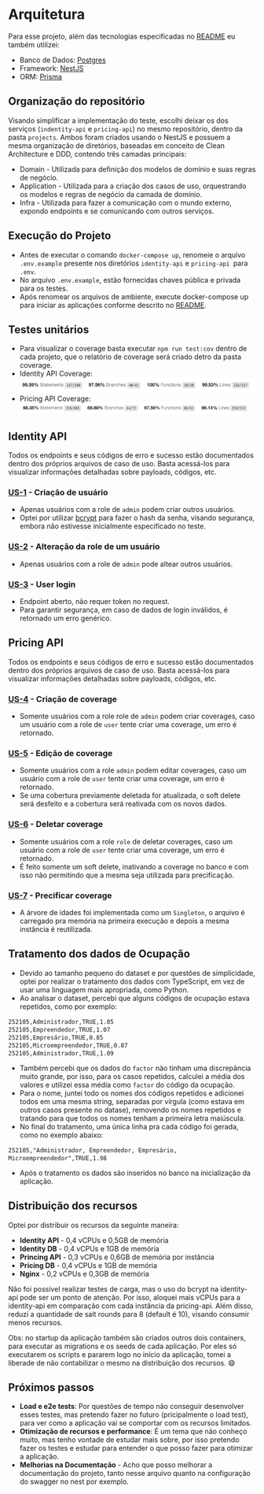 # Arquitetura

Para esse projeto, além das tecnologias especificadas no [README](../README.md) eu também utilizei:

- Banco de Dados: [Postgres](https://www.prisma.io/)
- Framework: [NestJS](https://nestjs.com/)
- ORM: [Prisma](https://www.prisma.io/)

## Organização do repositório

Visando simplificar a implementação do teste, escolhi deixar os dos serviços (`indentity-api` e `pricing-api`) no mesmo repositório, dentro da pasta `projects`.
Ambos foram criados usando o NestJS e possuem a mesma organização de diretórios, baseadas em conceito de Clean Architecture e DDD, contendo três camadas principais:

- Domain - Utilizada para definição dos modelos de domínio e suas regras de negócio.
- Application - Utilizada para a criação dos casos de uso, orquestrando os modelos e regras de negócio da camada de domínio.
- Infra - Utilizada para fazer a comunicação com o mundo externo, expondo endpoints e se comunicando com outros serviços.

## Execução do Projeto

- Antes de executar o comando `docker-compose up`, renomeie o arquivo `.env.example` presente nos diretórios `identity-api` e `pricing-api `para `.env`.
- No arquivo `.env.example`, estão fornecidas chaves pública e privada para os testes.
- Após renomear os arquivos de ambiente, execute docker-compose up para iniciar as aplicações conforme descrito no [README](../README.md).

## Testes unitários

- Para visualizar o coverage basta executar `npm run test:cov` dentro de cada projeto, que o relatório de coverage será criado detro da pasta coverage.
- Identity API Coverage:
  ![identity-coverage](./assets/identity-coverage.png)
- Pricing API Coverage:
  ![identity-coverage](./assets/pricing-coverage.png)

## Identity API

Todos os endpoints e seus códigos de erro e sucesso estão documentados dentro dos próprios arquivos de caso de uso. Basta acessá-los para visualizar informações detalhadas sobre payloads, códigos, etc.

### [US-1](./user-stories/identity-api/us-1-user-registration.md) - Criação de usuário

- Apenas usuários com a role de `admin` podem criar outros usuários.
- Optei por utilizar [bcrypt](https://www.npmjs.com/package/bcrypt) para fazer o hash da senha, visando segurança, embora não estivesse inicialmente especificado no teste.

### [US-2](./user-stories/identity-api/us-2-change-user-role.md) - Alteração da role de um usuário

- Apenas usuários com a role de `admin` pode altear outros usuários.

### [US-3](./user-stories/identity-api/us-3-user-login.md) - User login

- Endpoint aberto, não requer token no request.
- Para garantir segurança, em caso de dados de login inválidos, é retornado um erro genérico.

## Pricing API

Todos os endpoints e seus códigos de erro e sucesso estão documentados dentro dos próprios arquivos de caso de uso. Basta acessá-los para visualizar informações detalhadas sobre payloads, códigos, etc.

### [US-4](./user-stories/pricing-api-admin/us-4-create-coverage.md) - Criação de coverage

- Somente usuários com a role role de `admin` podem criar coverages, caso um usuário com a role de `user` tente criar uma coverage, um erro é retornado.

### [US-5](./user-stories/pricing-api-admin/us-5-edit-coverage.md) - Edição de coverage

- Somente usuários com a role `admin` podem editar coverages, caso um usuário com a role de `user` tente criar uma coverage, um erro é retornado.
- Se uma cobertura previamente deletada for atualizada, o soft delete será desfeito e a cobertura será reativada com os novos dados.

### [US-6](./user-stories/pricing-api-admin/us-6-remove-coverage.md) - Deletar coverage

- Somente usuários com a role `role` de deletar coverages, caso um usuário com a role de `user` tente criar uma coverage, um erro é retornado.
- É feito somente um soft delete, inativando a coverage no banco e com isso não permitindo que a mesma seja utilizada para precificação.

### [US-7](./user-stories/pricing-api-user/us-7-dynamic-pricing.md) - Precificar coverage

- A árvore de idades foi implementada como um `Singleton`, o arquivo é carregado pra memória na primeira execução e depois a mesma instância é reutilizada.

## Tratamento dos dados de Ocupação

- Devido ao tamanho pequeno do dataset e por questões de simplicidade, optei por realizar o tratamento dos dados com TypeScript, em vez de usar uma linguagem mais apropriada, como Python.
- Ao analisar o dataset, percebi que alguns códigos de ocupação estava repetidos, como por exemplo:

```
252105,Administrador,TRUE,1.05
252105,Empreendedor,TRUE,1.07
252105,Empresário,TRUE,0.85
252105,Microempreendedor,TRUE,0.87
252105,Administrador,TRUE,1.09
```

- Também percebi que os dados do `factor` não tinham uma discrepância muito grande, por isso, para os casos repetidos, calculei a média dos valores e utilizei essa média como `factor` do código da ocupação.
- Para o nome, juntei todo os nomes dos códigos repetidos e adicionei todos em uma mesma string, separadas por vírgula (como estava em outros casos presente no datase), removendo os nomes repetidos e tratando para que todos os nomes tenham a primeira letra maiúscula.
- No final do tratamento, uma única linha pra cada código foi gerada, como no exemplo abaixo:

```
252105,"Administrador, Empreendedor, Empresário, Microempreendedor",TRUE,1.98
```

- Após o tratamento os dados são inseridos no banco na inicialização da aplicação.

## Distribuição dos recursos

Optei por distribuir os recursos da seguinte maneira:

- **Identity API** - 0,4 vCPUs e 0,5GB de memória
- **Identity DB** - 0,4 vCPUs e 1GB de memória
- **Princing API** - 0,3 vCPUs e 0,6GB de memória por instância
- **Pricing DB** - 0,4 vCPUs e 1GB de memória
- **Nginx** - 0,2 vCPUs e 0,3GB de memória

Não foi possível realizar testes de carga, mas o uso do bcrypt na identity-api pode ser um ponto de atenção. Por isso, aloquei mais vCPUs para a identity-api em comparação com cada instância da pricing-api. Além disso, reduzi a quantidade de salt rounds para 8 (default é 10), visando consumir menos recursos.

Obs: no startup da aplicação também são criados outros dois containers, para executar as migrations e os seeds de cada aplicação. Por eles só executarem os scripts e pararem logo no início da aplicação, tomei a liberade de não contabilizar o mesmo na distribuição dos recursos. 😄

## Próximos passos

- **Load e e2e tests**: Por questões de tempo não conseguir desenvolver esses testes, mas pretendo fazer no futuro (pricipalmente o load test), para ver como a aplicação vai se comportar com os recursos limitados.
- **Otimização de recursos e performance**: É um tema que não conheço muito, mas tenho vontade de estudar mais sobre, por isso pretendo fazer os testes e estudar para entender o que posso fazer para otimizar a aplicação.
- **Melhorias na Documentação** - Acho que posso melhorar a documentação do projeto, tanto nesse arquivo quanto na configuração do swagger no nest por exemplo.
